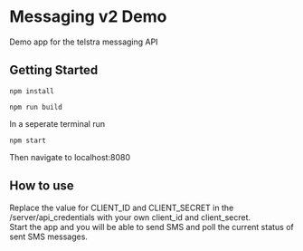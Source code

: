 # Messaging v2 Demo
Demo app for the telstra messaging API

## Getting Started
```
npm install
```
```
npm run build
```
In a seperate terminal run  
```
npm start
```
Then navigate to localhost:8080   
    
## How to use
Replace the value for CLIENT_ID and CLIENT_SECRET in the /server/api_credentials with your own client_id and client_secret.   
Start the app and you will be able to send SMS and poll the current status of sent SMS messages. 
